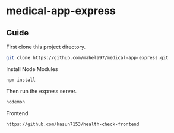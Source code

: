 # medical-app-express

## Guide

First clone this project directory.

```bash
git clone https://github.com/mahela97/medical-app-express.git
```

Install Node Modules

```bash
npm install
```

Then run the express server.

```bash
nodemon
```

Frontend

```
https://github.com/kasun7153/health-check-frontend
```
